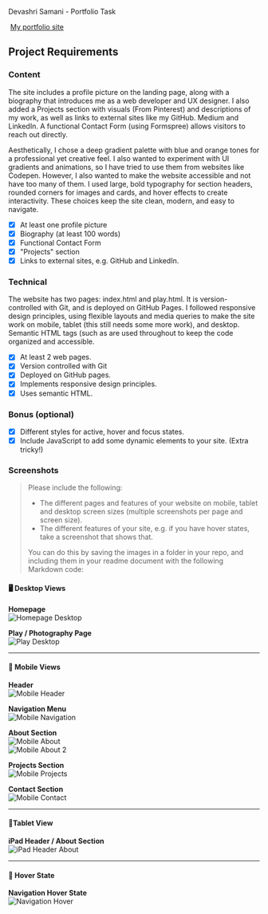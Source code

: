 Devashri Samani - Portfolio Task

​
[My portfolio site](https://devashrisamani.github.io)
​

## Project Requirements

### Content

The site includes a profile picture on the landing page, along with a biography that introduces me as a web developer and UX designer. I also added a Projects section with visuals (From Pinterest) and descriptions of my work, as well as links to external sites like my GitHub. Medium and LinkedIn. A functional Contact Form (using Formspree) allows visitors to reach out directly.

Aesthetically, I chose a deep gradient palette with blue and orange tones for a professional yet creative feel. I also wanted to experiment with UI gradients and animations, so I have tried to use them from websites like Codepen. However, I also wanted to make the website accessible and not have too many of them. I used large, bold typography for section headers, rounded corners for images and cards, and hover effects to create interactivity. These choices keep the site clean, modern, and easy to navigate.

- [x] At least one profile picture
- [x] Biography (at least 100 words)
- [x] Functional Contact Form
- [x] "Projects" section
- [x] Links to external sites, e.g. GitHub and LinkedIn.
      ​

### Technical

The website has two pages: index.html and play.html. It is version-controlled with Git, and is deployed on GitHub Pages. I followed responsive design principles, using flexible layouts and media queries to make the site work on mobile, tablet (this still needs some more work), and desktop. Semantic HTML tags (such as are used throughout to keep the code organized and accessible.

- [x] At least 2 web pages.
- [x] Version controlled with Git
- [x] Deployed on GitHub pages.
- [x] Implements responsive design principles.
- [x] Uses semantic HTML.

### Bonus (optional)

- [x] Different styles for active, hover and focus states.
- [x] Include JavaScript to add some dynamic elements to your site. (Extra tricky!)
      ​

### Screenshots

> Please include the following:
>
> - The different pages and features of your website on mobile, tablet and desktop screen sizes (multiple screenshots per page and screen size).
> - The different features of your site, e.g. if you have hover states, take a screenshot that shows that.
>
> You can do this by saving the images in a folder in your repo, and including them in your readme document with the following Markdown code:

#### 🖥️ Desktop Views

**Homepage**  
![Homepage Desktop](./images/desktop_home.png)

**Play / Photography Page**  
![Play Desktop](./images/desktop_play.png)

---

#### 📱 Mobile Views

**Header**  
![Mobile Header](./images/mobile_header.png)

**Navigation Menu**  
![Mobile Navigation](./images/mobile_nav.png)

**About Section**  
![Mobile About](./images/mobile_about.png)  
![Mobile About 2](./images/mobile_about2.png)

**Projects Section**  
![Mobile Projects](./images/mobile_projects.png)

**Contact Section**  
![Mobile Contact](./images/mobile_contact.png)

---

#### 📱Tablet View

**iPad Header / About Section**  
![iPad Header About](./images/ipad_header_about.png)

---

#### 🎨 Hover State

**Navigation Hover State**  
![Navigation Hover](./images/nav_hover.png)
